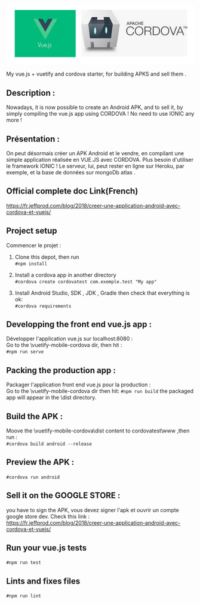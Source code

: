 ![Screenshot](logo.png)

My vue.js + vuetify and cordova starter, for building APKS and sell them .

## Description :
Nowadays, it is now possible to create an Android APK, and to sell it, by simply compiling the vue.js app using CORDOVA !
No need to use IONIC any more !


## Présentation :
On peut désormais créer un APK Android et le vendre, en compilant une simple application réalisée en VUE.JS avec CORDOVA. 
Plus besoin d'utiliser le framework IONIC ! Le serveur, lui, peut rester en ligne sur Heroku, par exemple, et la base de données sur mongoDb atlas .


## Official complete doc Link(French)
https://fr.jeffprod.com/blog/2018/creer-une-application-android-avec-cordova-et-vuejs/

## Project setup 
Commencer le projet :

1. Clone this depot, then run <br>
```#npm install ```

2. Install a cordova app in another directory<br>
```#cordova create cordovatest com.exemple.test "My app"```

3. Install Android Studio, SDK , JDK , Gradle then check that everything is ok:  <br>
```#cordova requirements```

## Developping the front end vue.js app :
Développer l'application vue.js sur localhost:8080 : <br>
Go to the \vuetify-mobile-cordova dir, then hit : <br>
```#npm run serve ```



## Packing the production app :
Packager l'application front end vue.js pour la production  : <br>
Go to the \vuetify-mobile-cordova dir then hit:
```#npm run build```
the packaged app will appear in the \dist directory.  


## Build the APK :
Moove the \vuetify-mobile-cordova\dist content to cordovatest\www ,then run : <br>
```#cordova build android --release```

## Preview the APK :
```#cordova run android```

## Sell it on the GOOGLE STORE :
you have to sign the APK, vous devez signer l'apk et ouvrir un compte google store dev.
Check this link :<br>
https://fr.jeffprod.com/blog/2018/creer-une-application-android-avec-cordova-et-vuejs/

## Run your vue.js tests

```#npm run test```

## Lints and fixes files

```#npm run lint```


